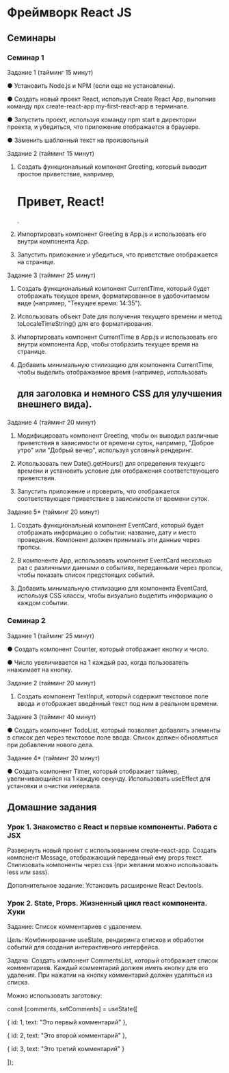 # Фреймворк React JS

## Семинары

### Семинар 1

Задание 1 (тайминг 15 минут)

● Установить Node.js и NPM (если еще не установлены).

● Создать новый проект React, используя Create React App, выполнив команду npx create-react-app my-first-react-app в терминале.

● Запустить проект, используя команду npm start в директории проекта, и убедиться, что приложение отображается в браузере.

● Заменить шаблонный текст на произвольный


Задание 2 (тайминг 15 минут)

1. Создать функциональный компонент Greeting, который выводит простое приветствие, например, <h1>Привет, React!</h1>.

2. Импортировать компонент Greeting в App.js и использовать его внутри компонента App.

3. Запустить приложение и убедиться, что приветствие отображается на странице.


Задание 3 (тайминг 25 минут)

1. Создать функциональный компонент CurrentTime, который будет отображать текущее время, форматированное в удобочитаемом виде 
(например, "Текущее время: 14:35").

2. Использовать объект Date для получения текущего времени и метод toLocaleTimeString() для его форматирования.

3. Импортировать компонент CurrentTime в App.js и использовать его внутри компонента App, чтобы отобразить текущее время на странице.

4. Добавить минимальную стилизацию для компонента CurrentTime, чтобы выделить отображаемое время (например, использовать <h2> для заголовка и немного CSS для улучшения внешнего вида).


Задание 4 (тайминг 20 минут)

1. Модифицировать компонент Greeting, чтобы он выводил различные приветствия в зависимости от времени суток, например, "Доброе утро" или "Добрый вечер", используя условный рендеринг.

2. Использовать new Date().getHours() для определения текущего времени и установить условие для отображения соответствующего приветствия.

3. Запустить приложение и проверить, что отображается соответствующее приветствие в зависимости от времени суток.


Задание 5* (тайминг 20 минут)

1. Создать функциональный компонент EventCard, который будет отображать информацию о событии: название, дату и место проведения. Компонент должен принимать эти данные через пропсы.

2. В компоненте App, использовать компонент EventCard несколько раз с различными данными о событиях, переданными через пропсы, чтобы показать список предстоящих событий.

3. Добавить минимальную стилизацию для компонента EventCard, используя CSS классы, чтобы визуально выделить информацию о каждом событии.


### Семинар 2


Задание 1 (тайминг 25 минут)

● Создать компонент Counter, который отображает кнопку и число. 

● Число увеличивается на 1 каждый раз, когда пользователь ннажимает на кнопку.


Задание 2 (тайминг 20 минут)

1. Создать компонент TextInput, который содержит текстовое 
поле ввода и отображает введённый текст под ним в реальном 
времени.


Задание 3 (тайминг 40 минут)

● Создать компонент TodoList, который позволяет добавлять 
элементы в список дел через текстовое поле ввода. Список 
должен обновляться при добавлении нового дела.


Задание 4* (тайминг 20 минут)

● Создать компонент Timer, который отображает таймер, увеличивающийся на 1 каждую секунду. Использовать useEffect для установки и очистки интервала.



## Домашние задания


### Урок 1. Знакомство с React и первые компоненты. Работа с JSX

Развернуть новый проект с использованием create-react-app.
Создать компонент Message, отображающий переданный ему props текст.
Стилизовать компоненты через css (при желании можно использовать less или sass).

Дополнительное задание: Установить расширение React Devtools.


### Урок 2. State, Props. Жизненный цикл react компонента. Хуки

Задание: Список комментариев с удалением.

Цель: Комбинирование useState, рендеринга списков и обработки событий для создания интерактивного интерфейса.

Задача:
Создать компонент CommentsList, который отображает список комментариев. Каждый комментарий должен иметь кнопку для его удаления. При нажатии на кнопку комментарий должен удаляться из списка.

Можно использовать заготовку:

const [comments, setComments] = useState([

{ id: 1, text: "Это первый комментарий" },

{ id: 2, text: "Это второй комментарий" },

{ id: 3, text: "Это третий комментарий" }

]);